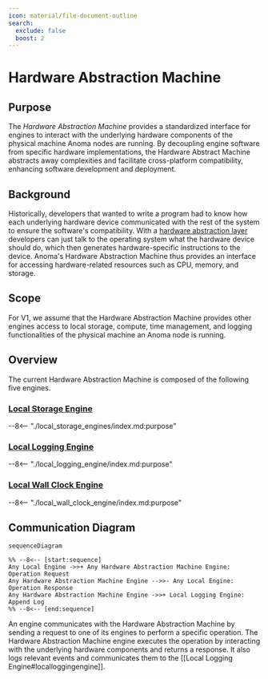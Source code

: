 ```yaml
---
icon: material/file-document-outline
search:
  exclude: false
  boost: 2
---
```


# Hardware Abstraction Machine

## Purpose

The *Hardware Abstraction Machine* provides a standardized interface for engines
to interact with the underlying hardware components of the physical machine Anoma nodes are running.
By decoupling engine software from specific hardware implementations,
the Hardware Abstract Machine abstracts away complexities and facilitate cross-platform compatibility, enhancing software
development and deployment.

## Background

Historically, developers that wanted to write a program had to know how each underlying hardware device communicated with
the rest of the system to ensure the software's compatibility. With a [hardware abstraction layer](https://en.wikipedia.org/wiki/Hardware_abstraction)
developers can just talk to the operating system what the hardware device should do,
which then generates hardware-specific instructions to the device.
Anoma's Hardware Abstraction Machine thus provides an interface for accessing hardware-related
resources such as CPU, memory, and storage.

## Scope

For V1, we assume that the Hardware Abstraction Machine provides other engines access to local storage, compute, time management, and logging functionalities
of the physical machine an Anoma node is running.

## Overview

The current Hardware Abstraction Machine is composed of the following five engines.

### [Local Storage Engine](./local_storage_engines/index.md#purpose)

--8<-- "./local_storage_engines/index.md:purpose"

### [Local Logging Engine](./local_logging_engine/index.md#purpose)

--8<-- "./local_logging_engine/index.md:purpose"

### [Local Wall Clock Engine](./local_wall_clock_engine/index.md#purpose)

--8<-- "./local_wall_clock_engine/index.md:purpose"

## Communication Diagram

<!-- --8<-- [start:messages] -->
```mermaid
sequenceDiagram

%% --8<-- [start:sequence]
Any Local Engine ->>+ Any Hardware Abstraction Machine Engine: Operation Request
Any Hardware Abstraction Machine Engine -->>- Any Local Engine: Operation Response
Any Hardware Abstraction Machine Engine ->>+ Local Logging Engine: Append Log
%% --8<-- [end:sequence]
```
<!-- --8<-- [end:messages] -->

An engine communicates with the Hardware Abstraction Machine by sending a request to one of its engines
to perform a specific operation.
The Hardware Abstraction Machine engine executes the operation by interacting with the underlying hardware
components and returns a response.
It also logs relevant events and communicates them to the [[Local Logging Engine#localloggingengine]].
